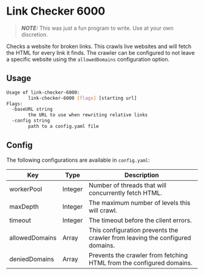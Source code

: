 # Link Checker 6000

> **_NOTE:_**  This was just a fun program to write. Use at your own discretion.

Checks a website for broken links. This crawls live websites and will 
fetch the HTML for every link it finds. The crawler can be configured to 
not leave a specific website using the `allowedDomains` configuration option.

## Usage

```bash
Usage of link-checker-6000:
        link-checker-6000 [flags] [starting url]
Flags:
  -baseURL string
        the URL to use when rewriting relative links
  -config string
        path to a config.yaml file
```

## Config

The following configurations are available in `config.yaml`:

| Key            | Type    | Description                                                                 |
|----------------|---------|-----------------------------------------------------------------------------|
| workerPool     | Integer | Number of threads that will concurrently fetch HTML.                        |
| maxDepth       | Integer | The maximum number of levels this will crawl.                               |
| timeout        | Integer | The timeout before the client errors.                                       |
| allowedDomains | Array   | This configuration prevents the crawler from leaving the configured domains.|
| deniedDomains  | Array   | Prevents the crawler from fetching HTML from the configured domains.        |
